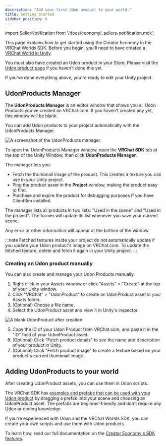```yaml
---
description: "Add your first Udon product to your world."
title: Getting Started
sidebar_position: 0
---
```


import SellerNotification from '/docs/economy/_sellers-notification.mdx';

<SellerNotification/>

This page explains how to get started using the Creator Economy in the VRChat Worlds SDK. Before you begin, you'll need to have created a [VRChat World in Unity](/worlds/creating-your-first-world).

You must also have created an Udon product in your Store. Please visit the [Udon product page](/economy/products/udon) if you haven't done this yet.

If you've done everything above, you're ready to edit your Unity project.

## UdonProducts Manager

The **UdonProducts Manager** is an editor window that shows you all Udon Products you've created on VRChat.com. If you haven't created any yet, this window will be blank.

You can add Udon products to your project automatically with the UdonProducts Manager.

![A screenshot of the UdonProducts manager.](/img/economy/sdk/udonproducts-manager.png)

To open the UdonProducts Manager window, open the **VRChat SDK** tab at the top of the Unity Window, then click **UdonProducts Manager**.

The manager lets you:
- Fetch the thumbnail image of the product. This creates a texture you can use in your Unity project.
- Ping the product asset in the **Project** window, making the product easy to find.
- Purchase and expire the product for debugging purposes if you have ClientSim installed.

The manager lists all products in two lists: "Used in the scene" and "Used in the project". The former will update its list whenever you save your current scene.

Any error or other information will appear at the bottom of the window.

:::note 
Fetched textures inside your project do not automatically update if you update your Udon product's image on VRChat.com. To update the fetched texture, delete and fetch it again in your Unity project.
:::

### Creating an Udon product manually

You can also create and manage your Udon Products manually.

1. Right-click in your Assets window or click "Assets" > "Create" at the top of your Unity window.
2. Click "VRChat" > "UdonProduct" to create an UdonProduct asset in your Assets folder.
3. (Optional) Choose a file name.
4. Select the UdonProduct asset and view it in Unity's inspector.

![A blank UdonProduct after creation](/img/economy/sdk/udonproduct-blank.png)

5. Copy the ID of your Udon Product from VRChat.com, and paste it in the "ID" field of your UdonProduct asset.
6. (Optional) Click "Fetch product details" to see the name and description of your product in Unity.
7. (Optional) Click "Fetch product image" to create a texture based on your product's current thumbnail image.

## Adding UdonProducts to your world

After creating UdonProduct assets, you can use them in Udon scripts.

The VRChat SDK has [examples and prefabs that can be used with your Udon product](/economy/sdk/examples/) by dragging a prefab into your scene and choosing an UdonProduct asset. The prefabs are beginner-friendly and don't require any Udon or coding knowledge.

If you're experienced with Udon and the VRChat Worlds SDK, you can create your own scripts and use them with Udon products.

To learn how, read our full documentation on the [Creator Economy's SDK features](/economy/sdk/udon-documentation).
